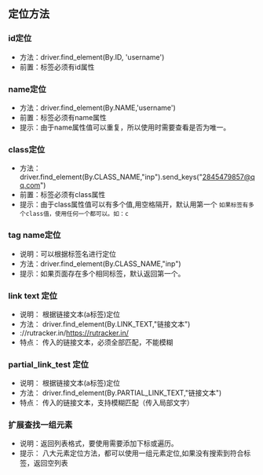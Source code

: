 ## 定位方法

### id定位
* 方法：driver.find_element(By.ID, 'username')   
* 前置：标签必须有id属性
### name定位
* 方法：driver.find_element(By.NAME,'username')
* 前置：标签必须有name属性
* 提示：由于name属性值可以重复，所以使⽤时需要查看是否为唯⼀。
### class定位
* 方法：driver.find_element(By.CLASS_NAME,"inp").send_keys("2845479857@qq.com")
* 前置：标签必须有class属性
* 提示：由于class属性值可以有多个值,用空格隔开，默认用第一个
`如果标签有多个class值，使⽤任何⼀个都可以。如：c`
### tag name定位
* 说明：可以根据标签名进行定位
* 方法：driver.find_element(By.CLASS_NAME,"inp")
* 提示：如果⻚⾯存在多个相同标签，默认返回第⼀个。
### link text 定位
* 说明： 根据链接⽂本(a标签)定位
* ⽅法： driver.find_element(By.LINK_TEXT,"链接⽂本")
* ://rutracker.in/https://rutracker.in/
* 特点： 传⼊的链接⽂本，必须全部匹配，不能模糊
### partial_link_test 定位
* 说明： 根据链接⽂本(a标签)定位
* ⽅法： driver.find_element(By.PARTIAL_LINK_TEXT,"链接⽂本")
* 特点： 传⼊的链接⽂本，⽀持模糊匹配（传⼊局部⽂字）
### 扩展查找一组元素
* 说明：返回列表格式，要使⽤需要添加下标或遍历。
* 提示： ⼋⼤元素定位⽅法，都可以使⽤⼀组元素定位,如果没有搜索到符合标签，返回空列表